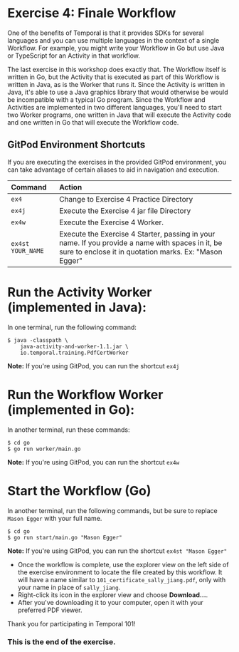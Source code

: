 # Exercise 4: Finale Workflow

One of the benefits of Temporal is that it provides SDKs for several
languages and you can use multiple languages in the context of a single
Workflow. For example, you might write your Workflow in Go but use
Java or TypeScript for an Activity in that workflow.

The last exercise in this workshop does exactly that. The Workflow
itself is written in Go, but the Activity that is executed as part
of this Workflow is written in Java, as is the Worker that runs it.
Since the Activity is written in Java, it's able to use a Java graphics
library that would otherwise be would be incompatible with a typical
Go program. Since the Workflow and Activities are implemented in two
different languages, you'll need to start two Worker programs, one
written in Java that will execute the Activity code and one written
in Go that will execute the Workflow code.

## GitPod Environment Shortcuts

If you are executing the exercises in the provided GitPod environment, you
can take advantage of certain aliases to aid in navigation and execution.

| Command           | Action                                                                                                                                                     |
| :---------------- | :--------------------------------------------------------------------------------------------------------------------------------------------------------- |
| `ex4`             | Change to Exercise 4 Practice Directory                                                                                                                    |
| `ex4j`            | Execute the Exercise 4 jar file Directory                                                                                                                  |
| `ex4w`            | Execute the Exercise 4 Worker.                                                                                                                             |
| `ex4st YOUR_NAME` | Execute the Exercise 4 Starter, passing in your name. If you provide a name with spaces in it, be sure to enclose it in quotation marks. Ex: "Mason Egger" |

# Run the Activity Worker (implemented in Java):

In one terminal, run the following command:

```
$ java -classpath \
    java-activity-and-worker-1.1.jar \
    io.temporal.training.PdfCertWorker
```

**Note:** If you're using GitPod, you can run the shortcut `ex4j`

# Run the Workflow Worker (implemented in Go):

In another terminal, run these commands:

```
$ cd go
$ go run worker/main.go
```

**Note:** If you're using GitPod, you can run the shortcut `ex4w`

# Start the Workflow (Go)

In another terminal, run the following commands,
but be sure to replace `Mason Egger` with your
full name.

```
$ cd go
$ go run start/main.go "Mason Egger"
```

**Note:** If you're using GitPod, you can run the shortcut `ex4st "Mason Egger"`

- Once the workflow is complete, use the explorer
  view on the left side of the exercise environment
  to locate the file created by this workflow. It
  will have a name similar to `101_certificate_sally_jiang.pdf`,
  only with your name in place of `sally_jiang`.
- Right-click its icon in the explorer view and choose
  **Download...**.
- After you've downloading it to your
  computer, open it with your preferred PDF viewer.

Thank you for participating in Temporal 101!

### This is the end of the exercise.

